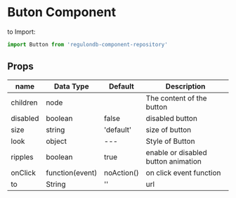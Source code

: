 # Buton Component

to Import:

```js
import Button from 'regulondb-component-repository'
```

## Props

name | Data Type  | Default  | Description
--|---|---|--
children  | node  |   | The content of the button
disabled  | boolean  | false  | disabled button
size  | string   | 'default'  | size of button
look  | object  | ---  | Style of Button
ripples | boolean | true | enable or disabled button animation
onClick  | function(event)  | noAction()  | on click event function
to  | String  | '' | url   
